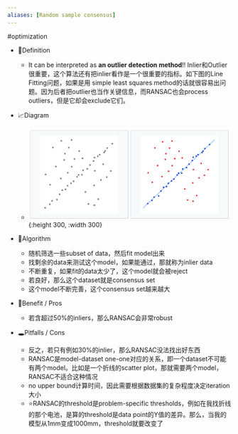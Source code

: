 ```yaml
---
aliases: [Random sample consensus]
---
```


#optimization

- 📝Definition
    - It can be interpreted as **an outlier detection method**!! Inlier和Outlier很重要，这个算法还有把inlier看作是一个很重要的指标。如下图的Line Fitting问题，如果是用 simple least squares method的话就很容易出问题。因为后者把outlier也当作关键信息，而RANSAC也会process outliers，但是它却会exclude它们。
    
- 📈Diagram
    - ![name](../assets/ransac.png){:height 300, :width 300}
    
- 🐍Algorithm
    - 随机筛选一些subset of data，然后fit model出来
    - 找剩余的data来测试这个model，如果能通过，那就称为inlier data
    - 不断重复，如果fit的data太少了，这个model就会被reject
    - 若良好，那么这个dataset就是consensus set
    - 这个model不断完善，这个consensus set越来越大
    
- 🚀Benefit / Pros
    - 若含超过50%的inliers，那么RANSAC会非常robust
    
- 🕳Pitfalls / Cons
    - 反之，若只有例如30%的inlier，那么RANSAC没法找出好东西
    - RANSAC是model-dataset one-one对应的关系，即一个dataset不可能有两个model。比如是一个折线的scatter plot，那就需要两个model，RANSAC不适合这种情况
    - no upper bound计算时间，因此需要根据数据集的复杂程度决定iteration大小
    - ⭐RANSAC的threshold是problem-specific thresholds，例如在我找折线的那个电池，是算的threshold是data point的Y值的差异。那么，当我的模型从1mm变成1000mm，threshold就要改变了
    